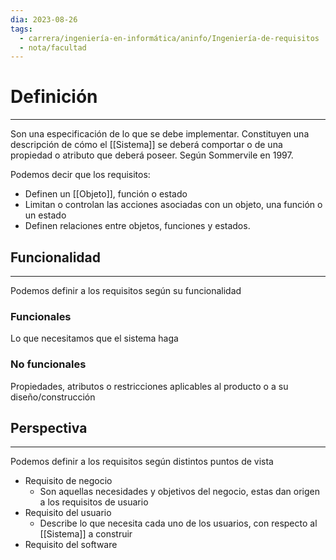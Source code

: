 ```yaml
---
dia: 2023-08-26
tags:
  - carrera/ingeniería-en-informática/aninfo/Ingeniería-de-requisitos
  - nota/facultad
---
```

# Definición
---
Son una especificación de lo que se debe implementar. Constituyen una descripción de cómo el [[Sistema]] se deberá comportar o de una propiedad o atributo que deberá poseer. Según Sommervile en 1997.

Podemos decir que los requisitos: 
* Definen un [[Objeto]], función o estado
* Limitan o controlan las acciones asociadas con un objeto, una función o un estado
* Definen relaciones entre objetos, funciones y estados.

## Funcionalidad
---
Podemos definir a los requisitos según su funcionalidad
### Funcionales
Lo que necesitamos que el sistema haga

### No funcionales
Propiedades, atributos o restricciones aplicables al producto o a su diseño/construcción

## Perspectiva
---
Podemos definir a los requisitos según distintos puntos de vista
* Requisito de negocio
	* Son aquellas necesidades y objetivos del negocio, estas dan origen a los requisitos de usuario
* Requisito del usuario
	* Describe lo que necesita cada uno de los usuarios, con respecto al [[Sistema]] a construir
* Requisito del software